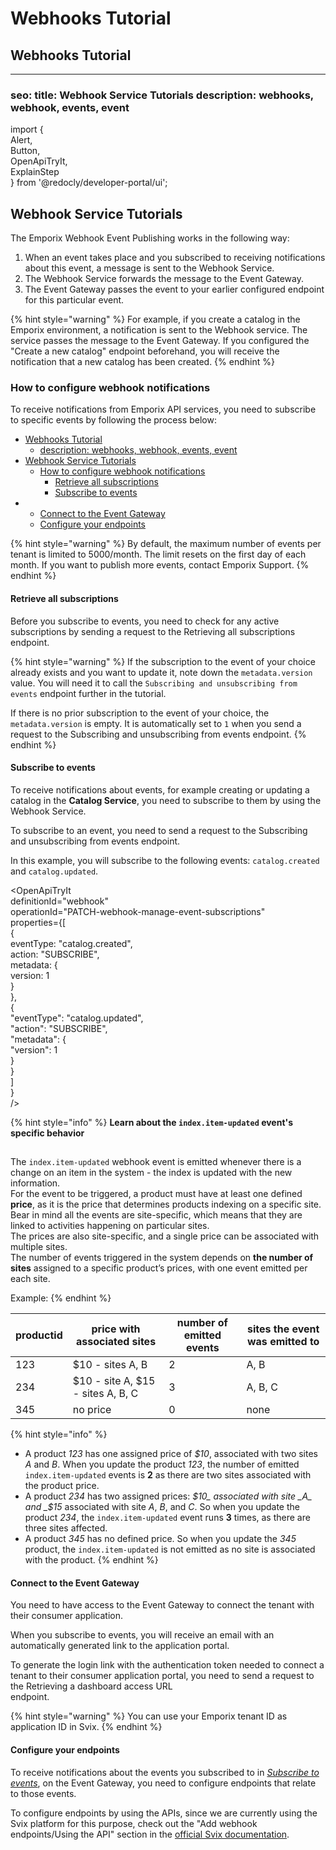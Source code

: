 # Webhooks Tutorial

## Webhooks Tutorial

***

### seo: title: Webhook Service Tutorials description: webhooks, webhook, events, event

import {\
Alert,\
Button,\
OpenApiTryIt,\
ExplainStep\
} from '@redocly/developer-portal/ui';

## Webhook Service Tutorials

The Emporix Webhook Event Publishing works in the following way:

1. When an event takes place and you subscribed to receiving notifications about this event, a message is sent to the Webhook Service.
2. The Webhook Service forwards the message to the Event Gateway.
3. The Event Gateway passes the event to your earlier configured endpoint for this particular event.

{% hint style="warning" %}
For example, if you create a catalog in the Emporix environment, a notification is sent to the Webhook service. The service passes the message to the Event Gateway. If you configured the "Create a new catalog" endpoint beforehand, you will receive the notification that a new catalog has been created.
{% endhint %}

### How to configure webhook notifications

To receive notifications from Emporix API services, you need to subscribe to specific events by following the process below:

* [Webhooks Tutorial](webhooks-tutorial.md#webhooks-tutorial)
  * [description: webhooks, webhook, events, event](webhooks-tutorial.md#description-webhooks-webhook-events-event)
* [Webhook Service Tutorials](webhooks-tutorial.md#webhook-service-tutorials)
  * [How to configure webhook notifications](webhooks-tutorial.md#how-to-configure-webhook-notifications)
    * [Retrieve all subscriptions](webhooks-tutorial.md#retrieve-all-subscriptions)
    * [Subscribe to events](webhooks-tutorial.md#subscribe-to-events)
*
  * [Connect to the Event Gateway](webhooks-tutorial.md#connect-to-the-event-gateway)
  * [Configure your endpoints](webhooks-tutorial.md#configure-your-endpoints)

{% hint style="warning" %}
By default, the maximum number of events per tenant is limited to 5000/month. The limit resets on the first day of each month. If you want to publish more events, contact Emporix Support.
{% endhint %}

#### Retrieve all subscriptions

Before you subscribe to events, you need to check for any active subscriptions by sending a request to the Retrieving all subscriptions endpoint.

{% hint style="warning" %}
If the subscription to the event of your choice already exists and you want to update it, note down the `metadata.version` value. You will need it to call the `Subscribing and unsubscribing from events` endpoint further in the tutorial.

If there is no prior subscription to the event of your choice, the `metadata.version` is empty. It is automatically set to `1` when you send a request to the Subscribing and unsubscribing from events endpoint.
{% endhint %}

#### Subscribe to events

To receive notifications about events, for example creating or updating a catalog in the **Catalog Service**, you need to subscribe to them by using the Webhook Service.

To subscribe to an event, you need to send a request to the Subscribing and unsubscribing from events endpoint.

In this example, you will subscribe to the following events: `catalog.created` and `catalog.updated`.

\<OpenApiTryIt\
definitionId="webhook"\
operationId="PATCH-webhook-manage-event-subscriptions"\
properties={\[\
{\
eventType: "catalog.created",\
action: "SUBSCRIBE",\
metadata: {\
version: 1\
}\
},\
{\
"eventType": "catalog.updated",\
"action": "SUBSCRIBE",\
"metadata": {\
"version": 1\
}\
}\
]\
}\
/>

{% hint style="info" %}
**Learn about the `index.item-updated` event's specific behavior**

##

The `index.item-updated` webhook event is emitted whenever there is a change on an item in the system - the index is updated with the new information.\
For the event to be triggered, a product must have at least one defined **price**, as it is the price that determines products indexing on a specific site.\
Bear in mind all the events are site-specific, which means that they are linked to activities happening on particular sites.\
The prices are also site-specific, and a single price can be associated with multiple sites.\
The number of events triggered in the system depends on **the number of sites** assigned to a specific product’s prices, with one event emitted per each site.

Example:
{% endhint %}

| productid | price with associated sites       | number of emitted events | sites the event was emitted to |
| --------- | --------------------------------- | ------------------------ | ------------------------------ |
| 123       | $10 - sites A, B                  | 2                        | A, B                           |
| 234       | $10 - site A, $15 - sites A, B, C | 3                        | A, B, C                        |
| 345       | no price                          | 0                        | none                           |

{% hint style="info" %}
* A product _123_ has one assigned price of _$10_, associated with two sites _A_ and _B_. When you update the product _123_, the number of emitted `index.item-updated` events is **2** as there are two sites associated with the product price.
* A product _234_ has two assigned prices: _$10_ associated with site _A_ and _$15_ associated with site _A_, _B_, and _C_. So when you update the product _234_, the `index.item-updated` event runs **3** times, as there are three sites affected.
* A product _345_ has no defined price. So when you update the _345_ product, the `index.item-updated` is not emitted as no site is associated with the product.
{% endhint %}

#### Connect to the Event Gateway

You need to have access to the Event Gateway to connect the tenant with their consumer application.

When you subscribe to events, you will receive an email with an automatically generated link to the application portal.

To generate the login link with the authentication token needed to connect a tenant to their consumer application portal, you need to send a request to the Retrieving a dashboard access URL\
endpoint.

{% hint style="warning" %}
You can use your Emporix tenant ID as application ID in Svix.
{% endhint %}

#### Configure your endpoints

To receive notifications about the events you subscribed to in [_Subscribe to events_](webhooks-tutorial.md#subscribe-to-events), on the Event Gateway, you need to configure endpoints that relate to those events.

To configure endpoints by using the APIs, since we are currently using the Svix platform for this purpose, check out the "Add webhook endpoints/Using the API" section in the [official Svix documentation](https://docs.svix.com/quickstart).
